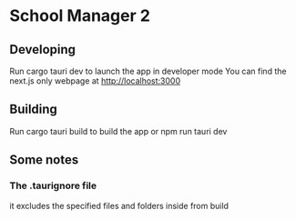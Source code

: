 # School Manager 2

## Developing
Run cargo tauri dev to launch the app in developer mode
You can find the next.js only webpage at [http://localhost:3000](http://localhost:3000)

## Building
Run cargo tauri build to build the app
or
npm run tauri dev

## Some notes

### The .taurignore file
it excludes the specified files and folders inside from build



